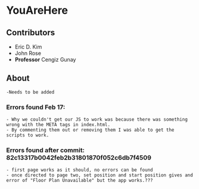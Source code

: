 # YouAreHere

## Contributors
- Eric D. Kim
- John Rose
- **Professor** Cengiz Gunay

## About
	-Needs to be added

### Errors found Feb 17:
	- Why we couldn't get our JS to work was because there was something wrong with the META tags in index.html. 
	- By commenting them out or removing them I was able to get the scripts to work.

### Errors found after commit: 82c13317b0042feb2b31801870f052c6db7f4509
	- first page works as it should, no errors can be found
	- once directed to page two, set position and start position gives and error of "Floor Plan Unavailable" but the app works.???